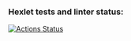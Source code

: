 ### Hexlet tests and linter status:
[![Actions Status](https://github.com/fomin908-creator/python-project-49/actions/workflows/hexlet-check.yml/badge.svg)](https://github.com/fomin908-creator/python-project-49/actions)